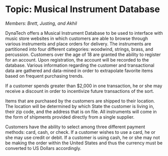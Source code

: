# Topic: Musical Instrument Database

*Members: Brett, Justing, and Akhil*

DynaTech offers a Musical Instrument Database to be used to interface with music store websites in which customers are able to browse through various instruments and place orders for delivery. The instruments are partitioned into four different categories: woodwind, strings, brass, and percussion. Customers over the age of 18 are granted the ability to register for an account. Upon registration, the account will be recorded to the database. Various information regarding the customer and transactional data are gathered and data-mined in order to extrapolate favorite items based on frequent purchasing trends.

If a customer spends greater than $2,000 in one transaction, he or she may receive a discount in order to incentivize future transactions of the sort.

Items that are purchased by the customers are shipped to their location. The location will be determined by which State the customer is living in, their zip code, and the address that is on file. All instruments will come in the form of shipments provided directly from a single supplier.

Customers have the ability to select among three different payment methods: card, cash, or check. If a customer wishes to use a card, he or she may use credit or debit. If a customer is using cash, he or she may not be making the order within the United States and thus the currency must be converted to US Dollars accordingly.